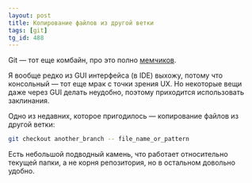 ```yaml
---
layout: post
title: Копирование файлов из другой ветки
tags: [git]
tg_id: 488
---
```

Git — тот еще комбайн, про это полно [мемчиков](https://t.me/profunctor_io/9155).

Я вообще редко из GUI интерфейса (в IDE) выхожу, потому что консольный — тот еще мрак с точки зрения UX.
Но некоторые вещи даже через GUI делать неудобно, поэтому приходится использовать заклинания.

Одно из недавних, которое пригодилось — копирование файлов из другой ветки:
```sh
git checkout another_branch -- file_name_or_pattern
```
Есть небольшой подводный камень, что работает относительно текущей папки, а не корня репозитория, но в остальном довольно удобно.

